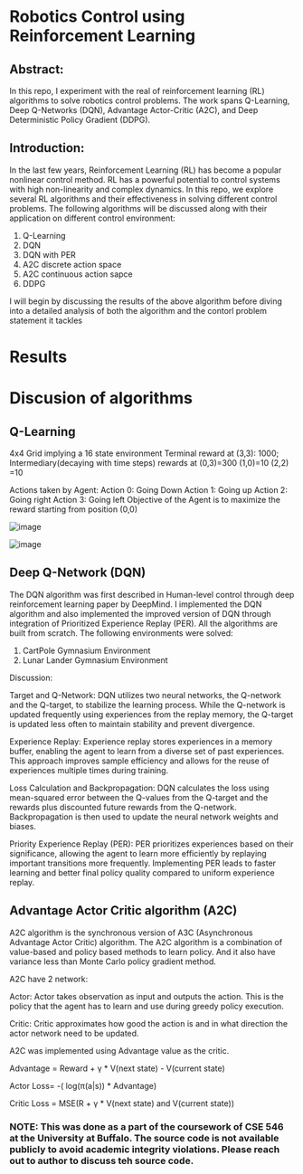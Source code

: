 # Robotics Control using Reinforcement Learning
## Abstract:
In this repo, I experiment with the real of reinforcement learning (RL) algorithms to solve robotics control problems. The work spans Q-Learning, Deep Q-Networks (DQN), Advantage Actor-Critic (A2C), and Deep Deterministic Policy Gradient (DDPG).

## Introduction:
In the last few years, Reinforcement Learning (RL) has become a popular nonlinear control method. RL has a powerful potential to control systems with high non-linearity and complex dynamics. In this repo, we explore several RL algorithms and their effectiveness in solving different control problems. The following algorithms will be discussed along with their application on different control environment:

1. Q-Learning
2. DQN
3. DQN with PER
4. A2C discrete action space
5. A2C continuous action sapce
6. DDPG

I will begin by discussing the results of the above algorithm before diving into a detailed analysis of both the algorithm and the contorl problem statement it tackles
# Results



# Discusion of algorithms
## Q-Learning
4x4 Grid implying a 16 state environment
Terminal reward at (3,3): 1000; 
Intermediary(decaying with time steps) rewards at
(0,3)=300
(1,0)=10
(2,2) =10

Actions taken by Agent:
Action 0: Going Down
Action 1: Going up
Action 2: Going right
Action 3: Going left
Objective of the Agent is to maximize the reward starting from position (0,0)

![image](https://github.com/ashutoshpanpalia/Robotics_Control_using_Reinforcement_Learning/assets/43078289/1d343d7a-8f83-46b1-85ea-5ea9bbe3d566)

![image](https://github.com/ashutoshpanpalia/Robotics_Control_using_Reinforcement_Learning/assets/43078289/ef129ff0-c01b-4ec6-8799-ac745dab3765)



## Deep Q-Network (DQN)
The DQN algorithm was first described in Human-level control through deep reinforcement learning paper by DeepMind. I implemented the DQN algorithm and also implemented the improved version of DQN through integration of Prioritized Experience Replay (PER). All the algorithms are built from scratch. The following environments were solved:
1. CartPole Gymnasium Environment
2. Lunar Lander Gymnasium Environment

Discussion:

Target and Q-Network: DQN utilizes two neural networks, the Q-network and the Q-target, to stabilize the learning process. While the Q-network is updated frequently using experiences from the replay memory, the Q-target is updated less often to maintain stability and prevent divergence.

Experience Replay: Experience replay stores experiences in a memory buffer, enabling the agent to learn from a diverse set of past experiences. This approach improves sample efficiency and allows for the reuse of experiences multiple times during training.

Loss Calculation and Backpropagation: DQN calculates the loss using mean-squared error between the Q-values from the Q-target and the rewards plus discounted future rewards from the Q-network. Backpropagation is then used to update the neural network weights and biases.

Priority Experience Replay (PER): PER prioritizes experiences based on their significance, allowing the agent to learn more efficiently by replaying important transitions more frequently. Implementing PER leads to faster learning and better final policy quality compared to uniform experience replay.

## Advantage Actor Critic algorithm (A2C)
A2C algorithm is the synchronous version of A3C (Asynchronous Advantage Actor Critic) algorithm. The A2C algorithm is a combination of value-based and policy based methods to learn policy. And it also have variance less than Monte Carlo policy gradient method.

A2C have 2 network:

Actor: Actor takes observation as input and outputs the action. This is the policy that the agent
has to learn and use during greedy policy execution.

Critic: Critic approximates how good the action is and in what direction the actor network need
to be updated.

A2C was implemented using Advantage value as the critic.

Advantage = Reward + γ * V(next state) - V(current state)

Actor Loss= -( log(π(a|s)) * Advantage)

Critic Loss = MSE(R + γ * V(next state) and V(current state))




### NOTE: This was done as a part of the coursework of CSE 546 at the University at Buffalo. The source code is not available publicly to avoid academic integrity violations. Please reach out to author to discuss teh source code.
